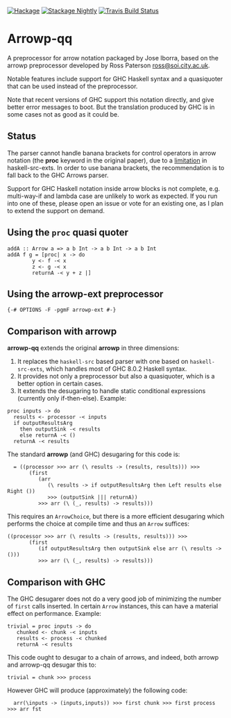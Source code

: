 [![Hackage](https://img.shields.io/hackage/v/arrowp-qq.svg)](https://hackage.haskell.org/package/arrowp-qq)
[![Stackage Nightly](http://stackage.org/package/arrowp-qq/badge/nightly)](http://stackage.org/nightly/package/arrowp-qq)
[![Travis Build Status](https://travis-ci.org/pepeiborra/arrowp-qq.svg)](https://travis-ci.org/pepeiborra/arrowp-qq)

Arrowp-qq
==========
A preprocessor for arrow notation packaged by Jose Iborra,
based on the arrowp preprocessor developed by Ross Paterson <ross@soi.city.ac.uk>.

Notable features include support for GHC Haskell syntax and a
quasiquoter that can be used instead of the preprocessor.

Note that recent versions of GHC support this notation directly, and
give better error messages to boot. But the translation produced by GHC
is in some cases not as good as it could be.

Status
------

The parser cannot handle banana brackets for
control operators in arrow notation (the **proc** keyword in the original paper), 
due to a 
[limitation](https://github.com/haskell-suite/haskell-src-exts/issues/45) 
in haskell-src-exts. In order to use banana brackets, the recommendation
is to fall back to the GHC Arrows parser. 

Support for GHC Haskell notation inside arrow blocks is not complete, e.g.
multi-way-if and lambda case are unlikely to work as expected. If you run into 
one of these, please open an issue or vote for an existing one, as I plan to extend
the support on demand.

Using the `proc` quasi quoter
---------------------------

```
addA :: Arrow a => a b Int -> a b Int -> a b Int
addA f g = [proc| x -> do
		y <- f -< x
		z <- g -< x
		returnA -< y + z |]
```

Using the **arrowp-ext** preprocessor
---------------------------------

```
{-# OPTIONS -F -pgmF arrowp-ext #-}
```

Comparison with **arrowp**
-----------------------
**arrowp-qq** extends the original **arrowp** in three dimensions:
1. It replaces the `haskell-src` based parser with one based on `haskell-src-exts`, which handles most of GHC 8.0.2 Haskell syntax.
2. It provides not only a preprocessor but also a quasiquoter, which is a better option in certain cases.
3. It extends the desugaring to handle static conditional expressions (currently only if-then-else). Example:
```
proc inputs -> do
  results <- processor -< inputs
  if outputResultsArg
    then outputSink -< results
    else returnA -< ()
  returnA -< results
```
The standard **arrowp** (and GHC) desugaring for this code is:
```
  = ((processor >>> arr (\ results -> (results, results))) >>>
       (first
          (arr
             (\ results -> if outputResultsArg then Left results else Right ())
             >>> (outputSink ||| returnA))
          >>> arr (\ (_, results) -> results)))
```
This requires an `ArrowChoice`, but there is a more efficient desugaring which 
performs the choice at compile time and thus an `Arrow` suffices:
```
((processor >>> arr (\ results -> (results, results))) >>>
       (first
          (if outputResultsArg then outputSink else arr (\ results -> ()))
          >>> arr (\ (_, results) -> results)))
```

Comparison with **GHC**
-----------------------
The GHC desugarer does not do a very good job of minimizing the number of
`first` calls inserted. In certain `Arrow` instances, this can have a material effect
on performance. Example:
```
trivial = proc inputs -> do
   chunked <- chunk -< inputs
   results <- process -< chunked
   returnA -< results
```
This code ought to desugar to a chain of arrows, and indeed, both arrowp and
arrowp-qq desugar this to:
```
trivial = chunk >>> process
```
However GHC will produce (approximately) the following code:
```
  arr(\inputs -> (inputs,inputs)) >>> first chunk >>> first process >>> arr fst
```

